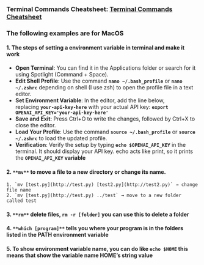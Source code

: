 ### Terminal Commands Cheatsheet: [Terminal Commands Cheatsheet](https://github.com/0nn0/terminal-mac-cheatsheet)

### The following examples are for MacOS
#### 1. The steps of setting a environment variable in terminal and make it work
 - **Open Terminal**: You can find it in the Applications folder or search for it using Spotlight (Command + Space).
 - **Edit Shell Profile**: Use the command **`nano ~/.bash_profile`** or **`nano ~/.zshrc`** depending on shell (I use zsh) to open the profile file in a text editor.
 - **Set Environment Variable**: In the editor, add the line below, replacing **`your-api-key-here`** with your actual API key:
    **`export OPENAI_API_KEY='your-api-key-here'`**
 - **Save and Exit**: Press Ctrl+O to write the changes, followed by Ctrl+X to close the editor.
 - **Load Your Profile**: Use the command **`source ~/.bash_profile`** or **`source ~/.zshrc`** to load the updated profile.
 - **Verification**: Verify the setup by typing **`echo $OPENAI_API_KEY`** in the terminal. It should display your API key. echo acts like print, so it prints the **`OPENAI_API_KEY` variable**

#### 2. `**mv**` to move a file to a new directory or change its name.
    1. `mv [test.py](http://test.py) [test2.py](http://test2.py)` → change file name
    2. `mv [test.py](http://test.py) ../test` → move to a new folder called test
#### 3. `**rm**` delete files, `rm -r [folder]` you can use this to delete a folder
#### 4. `**which [program]**` tells you where your program is in the folders listed in the PATH environment variable
#### 5. To show environment variable name, you can do like `echo $HOME` this means that show the variable name HOME’s string value
